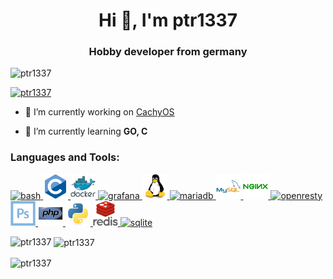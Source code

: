 <h1 align="center">Hi 👋, I'm ptr1337</h1>
<h3 align="center">Hobby developer from germany</h3>

<p align="left"> <img src="https://komarev.com/ghpvc/?username=ptr1337&label=Profile%20views&color=0e75b6&style=flat&bg_color=161320&text_color=D9E0EE&icon_color=DDB6F2&title_color=96CDFB" alt="ptr1337" /> </p>

<p align="left"> <a href="https://github.com/ryo-ma/github-profile-trophy"><img src="https://github-profile-trophy.vercel.app/?username=ptr1337&bg_color=161320&text_color=D9E0EE&icon_color=DDB6F2&title_color=96CDFB" alt="ptr1337" /></a> </p>

- 🔭 I’m currently working on [CachyOS](https://github.com/CachyOS)

- 🌱 I’m currently learning **GO, C**


<h3 align="left">Languages and Tools:</h3>
<p align="left"> <a href="https://www.gnu.org/software/bash/" target="_blank"> <img src="https://www.vectorlogo.zone/logos/gnu_bash/gnu_bash-icon.svg" alt="bash" width="40" height="40"/> </a> <a href="https://www.cprogramming.com/" target="_blank"> <img src="https://raw.githubusercontent.com/devicons/devicon/master/icons/c/c-original.svg" alt="c" width="40" height="40"/> </a> <a href="https://www.docker.com/" target="_blank"> <img src="https://raw.githubusercontent.com/devicons/devicon/master/icons/docker/docker-original-wordmark.svg" alt="docker" width="40" height="40"/> </a> <a href="https://grafana.com" target="_blank"> <img src="https://www.vectorlogo.zone/logos/grafana/grafana-icon.svg" alt="grafana" width="40" height="40"/> </a> <a href="https://www.linux.org/" target="_blank"> <img src="https://raw.githubusercontent.com/devicons/devicon/master/icons/linux/linux-original.svg" alt="linux" width="40" height="40"/> </a> <a href="https://mariadb.org/" target="_blank"> <img src="https://www.vectorlogo.zone/logos/mariadb/mariadb-icon.svg" alt="mariadb" width="40" height="40"/> </a> <a href="https://www.mysql.com/" target="_blank"> <img src="https://raw.githubusercontent.com/devicons/devicon/master/icons/mysql/mysql-original-wordmark.svg" alt="mysql" width="40" height="40"/> </a> <a href="https://www.nginx.com" target="_blank"> <img src="https://raw.githubusercontent.com/devicons/devicon/master/icons/nginx/nginx-original.svg" alt="nginx" width="40" height="40"/> </a> <a href="https://openresty.org/" target="_blank"> <img src="https://openresty.org/images/logo.png" alt="openresty" width="40" height="40"/> </a> <a href="https://www.photoshop.com/en" target="_blank"> <img src="https://raw.githubusercontent.com/devicons/devicon/master/icons/photoshop/photoshop-line.svg" alt="photoshop" width="40" height="40"/> </a> <a href="https://www.php.net" target="_blank"> <img src="https://raw.githubusercontent.com/devicons/devicon/master/icons/php/php-original.svg" alt="php" width="40" height="40"/> </a> <a href="https://www.python.org" target="_blank"> <img src="https://raw.githubusercontent.com/devicons/devicon/master/icons/python/python-original.svg" alt="python" width="40" height="40"/> </a> <a href="https://redis.io" target="_blank"> <img src="https://raw.githubusercontent.com/devicons/devicon/master/icons/redis/redis-original-wordmark.svg" alt="redis" width="40" height="40"/> </a> <a href="https://www.sqlite.org/" target="_blank"> <img src="https://www.vectorlogo.zone/logos/sqlite/sqlite-icon.svg" alt="sqlite" width="40" height="40"/> </a> </p>

<p><img align="left" src="https://github-readme-stats.vercel.app/api/top-langs?username=ptr1337&show_icons=true&locale=en&bg_color=161320&text_color=D9E0EE&icon_color=DDB6F2&title_color=96CDFB&layout=compact" alt="ptr1337" /></p>

<p>&nbsp;<img align="center" src="https://github-readme-stats.vercel.app/api?username=ptr1337&show_icons=true&locale=en&bg_color=161320&text_color=D9E0EE&icon_color=DDB6F2&title_color=96CDFB" alt="ptr1337" /></p>

<p><img align="center" src="https://github-readme-streak-stats.herokuapp.com/?user=ptr1337&bg_color=161320&text_color=D9E0EE&icon_color=DDB6F2&title_color=96CDFB" alt="ptr1337" /></p>


